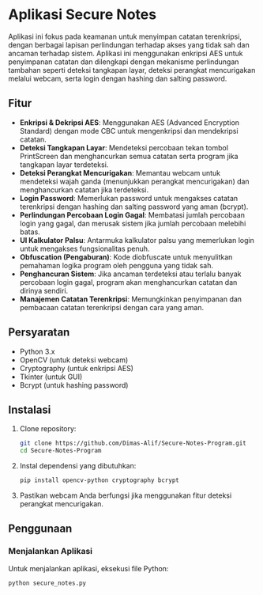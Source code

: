 # Aplikasi Secure Notes

Aplikasi ini fokus pada keamanan untuk menyimpan catatan terenkripsi, dengan berbagai lapisan perlindungan terhadap akses yang tidak sah dan ancaman terhadap sistem. Aplikasi ini menggunakan enkripsi AES untuk penyimpanan catatan dan dilengkapi dengan mekanisme perlindungan tambahan seperti deteksi tangkapan layar, deteksi perangkat mencurigakan melalui webcam, serta login dengan hashing dan salting password.

## Fitur

- **Enkripsi & Dekripsi AES**: Menggunakan AES (Advanced Encryption Standard) dengan mode CBC untuk mengenkripsi dan mendekripsi catatan.
- **Deteksi Tangkapan Layar**: Mendeteksi percobaan tekan tombol PrintScreen dan menghancurkan semua catatan serta program jika tangkapan layar terdeteksi.
- **Deteksi Perangkat Mencurigakan**: Memantau webcam untuk mendeteksi wajah ganda (menunjukkan perangkat mencurigakan) dan menghancurkan catatan jika terdeteksi.
- **Login Password**: Memerlukan password untuk mengakses catatan terenkripsi dengan hashing dan salting password yang aman (bcrypt).
- **Perlindungan Percobaan Login Gagal**: Membatasi jumlah percobaan login yang gagal, dan merusak sistem jika jumlah percobaan melebihi batas.
- **UI Kalkulator Palsu**: Antarmuka kalkulator palsu yang memerlukan login untuk mengakses fungsionalitas penuh.
- **Obfuscation (Pengaburan)**: Kode diobfuscate untuk menyulitkan pemahaman logika program oleh pengguna yang tidak sah.
- **Penghancuran Sistem**: Jika ancaman terdeteksi atau terlalu banyak percobaan login gagal, program akan menghancurkan catatan dan dirinya sendiri.
- **Manajemen Catatan Terenkripsi**: Memungkinkan penyimpanan dan pembacaan catatan terenkripsi dengan cara yang aman.

## Persyaratan

- Python 3.x
- OpenCV (untuk deteksi webcam)
- Cryptography (untuk enkripsi AES)
- Tkinter (untuk GUI)
- Bcrypt (untuk hashing password)

## Instalasi

1. Clone repository:
    ```bash
    git clone https://github.com/Dimas-Alif/Secure-Notes-Program.git
    cd Secure-Notes-Program
    ```

2. Instal dependensi yang dibutuhkan:
    ```bash
    pip install opencv-python cryptography bcrypt
    ```

3. Pastikan webcam Anda berfungsi jika menggunakan fitur deteksi perangkat mencurigakan.

## Penggunaan

### Menjalankan Aplikasi

Untuk menjalankan aplikasi, eksekusi file Python:
```bash
python secure_notes.py
